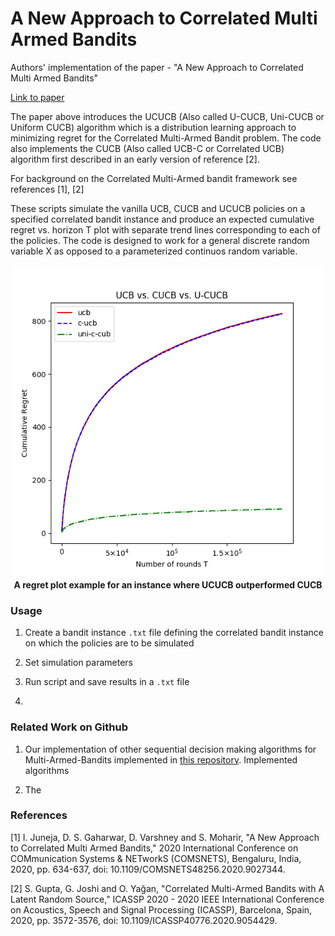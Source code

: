 # A New Approach to Correlated Multi Armed Bandits

Authors' implementation of the paper - "A New Approach to Correlated Multi Armed Bandits"

[Link to paper](https://ieeexplore.ieee.org/document/9027344)

The paper above introduces the UCUCB (Also called U-CUCB, Uni-CUCB or Uniform CUCB) algorithm which is a distribution learning approach to minimizing regret for the Correlated Multi-Armed Bandit problem. The code also implements the CUCB (Also called UCB-C or Correlated UCB) algorithm first described in an early version of reference [2].

For background on the Correlated Multi-Armed bandit framework see references [1], [2] 

These scripts simulate the vanilla UCB, CUCB and UCUCB policies on a specified correlated bandit instance and produce an expected cumulative regret vs. horizon T plot with separate trend lines corresponding to each of the policies. The code is designed to work for a general discrete random variable X as opposed to a parameterized continuos random variable.   

<p align="center">
  <img src="media/regret_plot_example.png" width="500"/>
  <br>
<b>A regret plot example for an instance where UCUCB outperformed CUCB</b>
</p>

### Usage

1. Create a bandit instance `.txt` file defining the correlated bandit instance on which the policies are to be simulated 

2. Set simulation parameters

3. Run script and save results in a `.txt` file

4. 

### Related Work on Github

1. Our implementation of other sequential decision making algorithms for Multi-Armed-Bandits implemented in [this repository](https://github.com/ishank-juneja/intelligent-agents). Implemented algorithms 

2. The 

### References

[1] I. Juneja, D. S. Gaharwar, D. Varshney and S. Moharir, "A New Approach to Correlated Multi Armed Bandits," 2020 International Conference on COMmunication Systems & NETworkS (COMSNETS), Bengaluru, India, 2020, pp. 634-637, doi: 10.1109/COMSNETS48256.2020.9027344.

[2] S. Gupta, G. Joshi and O. Yağan, "Correlated Multi-Armed Bandits with A Latent Random Source," ICASSP 2020 - 2020 IEEE International Conference on Acoustics, Speech and Signal Processing (ICASSP), Barcelona, Spain, 2020, pp. 3572-3576, doi: 10.1109/ICASSP40776.2020.9054429.